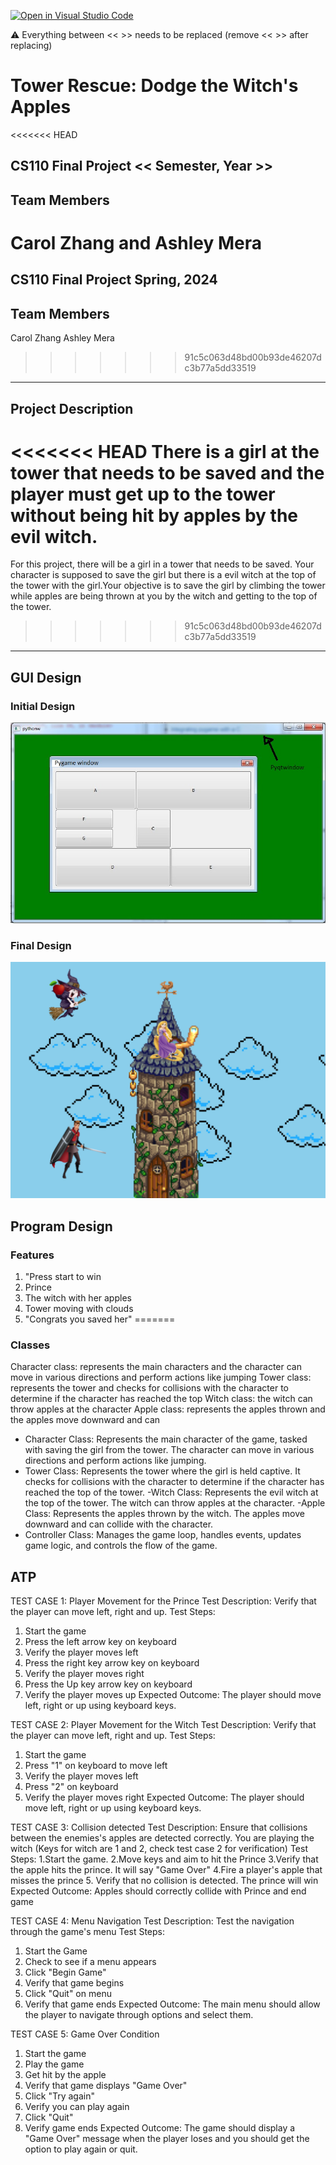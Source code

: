[![Open in Visual Studio Code](https://classroom.github.com/assets/open-in-vscode-718a45dd9cf7e7f842a935f5ebbe5719a5e09af4491e668f4dbf3b35d5cca122.svg)](https://classroom.github.com/online_ide?assignment_repo_id=14913552&assignment_repo_type=AssignmentRepo)

:warning: Everything between << >> needs to be replaced (remove << >> after replacing)

# Tower Rescue: Dodge the Witch's Apples
<<<<<<< HEAD
## CS110 Final Project  << Semester, Year >>

## Team Members

Carol Zhang and Ashley Mera
=======
## CS110 Final Project   Spring, 2024 

## Team Members

Carol Zhang
Ashley Mera
>>>>>>> 91c5c063d48bd00b93de46207dc3b77a5dd33519

*** 

## Project Description

<<<<<<< HEAD
There is a girl at the tower that needs to be saved and the player must get up to the tower without being hit by apples by the evil witch. 
=======
For this project, there will be a girl in a tower that needs to be saved. Your character is supposed to save the girl but there is a evil witch at the top of the tower with the girl.Your objective is to save the girl by climbing the tower while apples are being thrown at you by the witch and getting to the top of the tower.
>>>>>>> 91c5c063d48bd00b93de46207dc3b77a5dd33519

***    

## GUI Design

### Initial Design

![initial gui](assets/gui.jpg)

### Final Design

![final gui](assets/finalgui.jpg)

## Program Design

### Features


1. "Press start to win
2. Prince
3. The witch with her apples
4. Tower moving with clouds
5. "Congrats you saved her"
=======

### Classes
Character class: represents the main characters and the character can move in various directions and perform actions like jumping 
Tower class: represents the tower and checks for collisions with the character to determine if the character has reached the top 
Witch class: the witch can throw apples at the character
Apple class: represents the apples thrown and the apples move downward and can 

- Character Class: Represents the main character of the game, tasked with saving the girl from the tower. The character can move in various directions and perform actions like jumping.
- Tower Class: Represents the tower where the girl is held captive. It checks for collisions with the character to determine if the character has reached the top of the tower.
-Witch Class: Represents the evil witch at the top of the tower. The witch can throw apples at the character.
-Apple Class: Represents the apples thrown by the witch. The apples move downward and can collide with the character.
- Controller Class: Manages the game loop, handles events, updates game logic, and controls the flow of the game.


## ATP

TEST CASE 1: Player Movement for the Prince
Test Description: Verify that the player can move left, right and up.
Test Steps:
1. Start the game
2. Press the left arrow key on keyboard
3. Verify the player moves left
4. Press the right key arrow key on keyboard
5. Verify the player moves right
6. Press the Up key arrow key on keyboard
7. Verify the player moves up
Expected Outcome: The player should move left, right or up using keyboard keys.

TEST CASE 2: Player Movement for the Witch
Test Description: Verify that the player can move left, right and up.
Test Steps:
1. Start the game
2. Press "1" on keyboard to move left
3. Verify the player moves left
4. Press "2" on keyboard
5. Verify the player moves right
Expected Outcome: The player should move left, right or up using keyboard keys.


TEST CASE 3: Collision detected
Test Description: Ensure that collisions between the enemies's apples are detected correctly. You are playing the witch (Keys for witch are 1 and 2, check test case 2 for verification)
Test Steps:
1.Start the game.
2.Move keys and aim to hit the Prince
3.Verify that the apple hits the prince. It will say "Game Over"
4.Fire a player's apple that misses the prince
5. Verify that no collision is detected. The prince will win
Expected Outcome: Apples should correctly collide with Prince and end game



TEST CASE 4: Menu Navigation 
Test Description: Test the navigation through the game's menu 
Test Steps:
1. Start the Game
2. Check to see if a menu appears
3. Click "Begin Game"
4. Verify that game begins
5. Click "Quit" on menu
5. Verify that game ends
Expected Outcome: The main menu should allow the player to navigate through options and select them.

TEST CASE 5: Game Over Condition
1. Start the game
2. Play the game
3. Get hit by the apple
4. Verify that game displays "Game Over"
5. Click "Try again"
6. Verify you can play again
7. Click "Quit" 
8. Verify game ends
Expected Outcome: The game should display a "Game Over" message when the player loses and you should get the option to play again or quit.